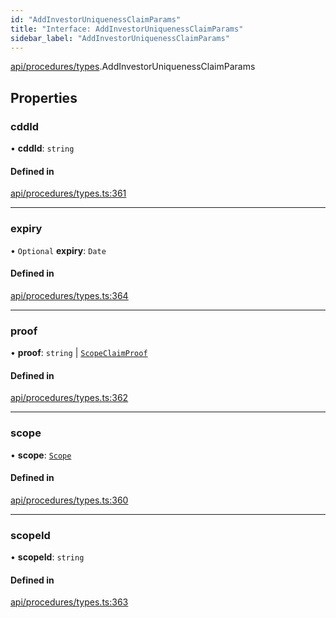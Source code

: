 ```yaml
---
id: "AddInvestorUniquenessClaimParams"
title: "Interface: AddInvestorUniquenessClaimParams"
sidebar_label: "AddInvestorUniquenessClaimParams"
---
```


[api/procedures/types](../../../../../modules/API/Procedures/Types/Types.md).AddInvestorUniquenessClaimParams

## Properties

### cddId

• **cddId**: `string`

#### Defined in

[api/procedures/types.ts:361](https://github.com/F-OBrien/polymesh-sdk/blob/012f1745/src/api/procedures/types.ts#L361)

___

### expiry

• `Optional` **expiry**: `Date`

#### Defined in

[api/procedures/types.ts:364](https://github.com/F-OBrien/polymesh-sdk/blob/012f1745/src/api/procedures/types.ts#L364)

___

### proof

• **proof**: `string` \| [`ScopeClaimProof`](../ScopeClaimProof/ScopeClaimProof.md)

#### Defined in

[api/procedures/types.ts:362](https://github.com/F-OBrien/polymesh-sdk/blob/012f1745/src/api/procedures/types.ts#L362)

___

### scope

• **scope**: [`Scope`](../../../../Types/Scope/Scope.md)

#### Defined in

[api/procedures/types.ts:360](https://github.com/F-OBrien/polymesh-sdk/blob/012f1745/src/api/procedures/types.ts#L360)

___

### scopeId

• **scopeId**: `string`

#### Defined in

[api/procedures/types.ts:363](https://github.com/F-OBrien/polymesh-sdk/blob/012f1745/src/api/procedures/types.ts#L363)
